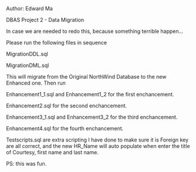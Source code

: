 Author: Edward Ma

DBAS Project 2 - Data Migration

In case we are needed to redo this, because something terrible happen...

Please run the following files in sequence

MigrationDDL.sql

MigrationDML.sql

This will migrate from the Original NorthWind Database to the new Enhanced one.
Then run

Enhancement1_1.sql and Enhancement1_2 for the first enchancement.

Enhancement2.sql for the second enchancement.

Enhancement3_1.sql and Enhancement3_2 for the third enchancement.

Enhancement4.sql for the fourth enchancement.

Testscripts.sql are extra scripting I have done to make sure it is Foreign key are all correct, and the new HR_Name will auto populate when enter the title of Courtesy, first name and last name.

PS: this was fun.
